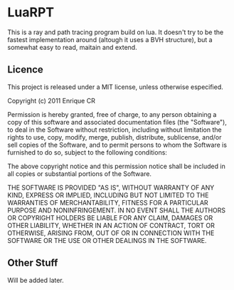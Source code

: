LuaRPT
=============

This is a ray and path tracing program build on lua. It doesn't try to be the fastest
implementation around (altough it uses a BVH structure), but a somewhat easy to read,
maitain and extend.

Licence
-------

This project is released under a MIT license, unless otherwise especified.

Copyright (c) 2011 Enrique CR

Permission is hereby granted, free of charge, to any person obtaining a
copy of this software and associated documentation files (the "Software"),
to deal in the Software without restriction, including without limitation
the rights to use, copy, modify, merge, publish, distribute, sublicense,
and/or sell copies of the Software, and to permit persons to whom the
Software is furnished to do so, subject to the following conditions:

The above copyright notice and this permission notice shall be included
in all copies or substantial portions of the Software.

THE SOFTWARE IS PROVIDED "AS IS", WITHOUT WARRANTY OF ANY KIND, EXPRESS
OR IMPLIED, INCLUDING BUT NOT LIMITED TO THE WARRANTIES OF MERCHANTABILITY,
FITNESS FOR A PARTICULAR PURPOSE AND NONINFRINGEMENT. IN NO EVENT SHALL
THE AUTHORS OR COPYRIGHT HOLDERS BE LIABLE FOR ANY CLAIM, DAMAGES OR OTHER
LIABILITY, WHETHER IN AN ACTION OF CONTRACT, TORT OR OTHERWISE, ARISING
FROM, OUT OF OR IN CONNECTION WITH THE SOFTWARE OR THE USE OR OTHER
DEALINGS IN THE SOFTWARE.

Other Stuff
-----------

Will be added later.
